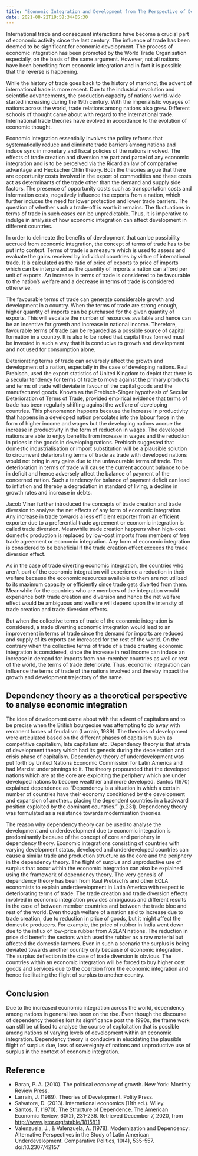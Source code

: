 ```yaml
---
title: "Economic Integration and Development from The Perspective of Dependency Theory" 
date: 2021-08-22T19:58:34+05:30
---
```


International trade and consequent interactions have become a crucial part of economic activity since the last century. The influence of trade has been deemed to be significant for economic development. The process of economic integration has been promoted by the World Trade Organisation especially, on the basis of the same argument. However, not all nations have been benefiting from economic integration and in fact it is possible that the reverse is happening.

While the history of trade goes back to the history of mankind, the advent of international trade is more recent. Due to the industrial revolution and scientific advancements, the production capacity of nations world-wide started increasing during the 19th century. With the imperialistic voyages of nations across the world, trade relations among nations also grew. Different schools of thought came about with regard to the international trade. International trade theories have evolved in accordance to the evolution of economic thought.

Economic integration essentially involves the policy reforms that systematically reduce and eliminate trade barriers among nations and induce sync in monetary and fiscal policies of the nations involved. The effects of trade creation and diversion are part and parcel of any economic integration and is to be perceived via the Ricardian law of comparative advantage and Heckscher Ohlin theory. Both the theories argue that there are opportunity costs involved in the export of commodities and these costs act as determinants of the trade other than the demand and supply side factors. The presence of opportunity costs such as transportation costs and information costs, negatively influence the exports from a nation, which further induces the need for lower protection and lower trade barriers. The question of whether such a trade-off is worth it remains. The fluctuations in terms of trade in such cases can be unpredictable. Thus, it is imperative to indulge in analysis of how economic integration can affect development in different countries.

In order to delineate the benefits of development that can be possibility accrued from economic integration, the concept of terms of trade has to be put into context. Terms of trade is a measure which is used to assess and evaluate the gains received by individual countries by virtue of international trade. It is calculated as the ratio of price of exports to price of imports which can be interpreted as the quantity of imports a nation can afford per unit of exports. An increase in terms of trade is considered to be favourable to the nation’s welfare and a decrease in terms of trade is considered otherwise.

The favourable terms of trade can generate considerable growth and development in a country. When the terms of trade are strong enough, higher quantity of imports can be purchased for the given quantity of exports. This will escalate the number of resources available and hence can be an incentive for growth and increase in national income. Therefore, favourable terms of trade can be regarded as a possible source of capital formation in a country. It is also to be noted that capital thus formed must be invested in such a way that it is conducive to growth and development and not used for consumption alone.

Deteriorating terms of trade can adversely affect the growth and development of a nation, especially in the case of developing nations. Raul Prebisch, used the export statistics of United Kingdom to depict that there is a secular tendency for terms of trade to move against the primary products and terms of trade will deviate in favour of the capital goods and the manufactured goods. Known as the Prebisch-Singer hypothesis of Secular Deterioration of Terms of Trade, provided empirical evidence that terms of trade has been regularly shifting against the welfare of developing countries. This phenomenon happens because the increase in productivity that happens in a developed nation percolates into the labour force in the form of higher income and wages but the developing nations accrue the increase in productivity in the form of reduction in wages. The developed nations are able to enjoy benefits from increase in wages and the reduction in prices in the goods in developing nations. Prebisch suggested that domestic industrialisation or import substitution will be a plausible solution to circumvent deteriorating terms of trade as trade with developed nations would not bring in any gains due to the unfavourable terms of trade. The deterioration in terms of trade will cause the current account balance to be in deficit and hence adversely affect the balance of payment of the concerned nation. Such a tendency for balance of payment deficit can lead to inflation and thereby a degradation in standard of living, a decline in growth rates and increase in debts.

Jacob Viner further introduced the concepts of trade creation and trade diversion to analyse the net effects of any form of economic integration. Any increase in trade towards a less efficient exporter from an efficient exporter due to a preferential trade agreement or economic integration is called trade diversion. Meanwhile trade creation happens when high-cost domestic production is replaced by low-cost imports from members of free trade agreement or economic integration. Any form of economic integration is considered to be beneficial if the trade creation effect exceeds the trade diversion effect.

As in the case of trade diverting economic integration, the countries who aren’t part of the economic integration will experience a reduction in their welfare because the economic resources available to them are not utilized to its maximum capacity or efficiently since trade gets diverted from them. Meanwhile for the countries who are members of the integration would experience both trade creation and diversion and hence the net welfare effect would be ambiguous and welfare will depend upon the intensity of trade creation and trade diversion effects.

 But when the collective terms of trade of the economic integration is considered, a trade diverting economic integration would lead to an improvement in terms of trade since the demand for imports are reduced and supply of its exports are increased for the rest of the world. On the contrary when the collective terms of trade of a trade creating economic integration is considered, since the increase in real income can induce an increase in demand for imports from non-member countries as well or rest of the world, the terms of trade deteriorate. Thus, economic integration can influence the terms of trade of the nations involved and thereby impact the growth and development trajectory of the same.

## **Dependency theory as a theoretical perspective to analyse economic integration**

 The idea of development came about with the advent of capitalism and to be precise when the British bourgeoise was attempting to do away with remanent forces of feudalism (Larrain, 1989). The theories of development were articulated based on the different phases of capitalism such as competitive capitalism, late capitalism etc. Dependency theory is that strata of development theory which had its genesis during the deceleration and crisis phase of capitalism. Dependency theory of underdevelopment was put forth by United Nations Economic Commission for Latin America and had Marxist underpinnings to it. The theory propounded that the developed nations which are at the core are exploiting the periphery which are under developed nations to become wealthier and more developed. Santos (1970) explained dependence as “Dependency is a situation in which a certain number of countries have their economy conditioned by the development and expansion of another... placing the dependent countries in a backward position exploited by the dominant countries.” (p.231). Dependency theory was formulated as a resistance towards modernisation theories.

The reason why dependency theory can be used to analyse the development and underdevelopment due to economic integration is predominantly because of the concept of core and periphery in dependency theory. Economic integrations consisting of countries with varying development status, developed and underdeveloped countries can cause a similar trade and production structure as the core and the periphery in the dependency theory. The flight of surplus and unproductive use of surplus that occur within the economic integration can also be explained using the framework of dependency theory.
The very genesis of dependency theory has been from Raul Prebisch’s and other ECLA economists to explain underdevelopment in Latin America with respect to deteriorating terms of trade. The trade creation and trade diversion effects involved in economic integration provides ambiguous and different results in the case of between member countries and between the trade bloc and rest of the world. Even though welfare of a nation said to increase due to trade creation, due to reduction in price of goods, but it might affect the domestic producers. For example, the price of rubber in India went down due to the influx of low-price rubber from ASEAN nations. The reduction in price did benefit the sectors which used the rubber as a raw material but affected the domestic farmers. Even in such a scenario the surplus is being deviated towards another country only because of economic integration. The surplus deflection in the case of trade diversion is obvious. The countries within an economic integration will be forced to buy higher cost goods and services due to the coercion from the economic integration and hence facilitating the flight of surplus to another country.
## **Conclusion** 
Due to the increased economic integration across the world, dependency among nations in general has been on the rise. Even though the discourse of dependency theories lost its significance post the 1990s, the frame work can still be utilised to analyse the course of exploitation that is possible among nations of varying levels of development within an economic integration. Dependency theory is conducive in elucidating the plausible flight of surplus due, loss of sovereignty of nations and unproductive use of surplus in the context of economic integration. 

## **Reference**
- Baran, P. A. (2010). The political economy of growth. New York: Monthly Review Press.
- Larrain, J. (1989). Theories of Development. Polity Press. 
- Salvatore, D. (2013). International economics (11th ed.). Wiley. 
- Santos, T. (1970). The Structure of Dependence. The American Economic Review, 60(2), 231-236. 
Retrieved December 7, 2020, from http://www.jstor.org/stable/1815811
- Valenzuela, J., & Valenzuela, A. (1978). Modernization and Dependency: Alternative Perspectives in the Study of Latin American Underdevelopment. Comparative Politics, 10(4), 
535-557. doi:10.2307/42157



